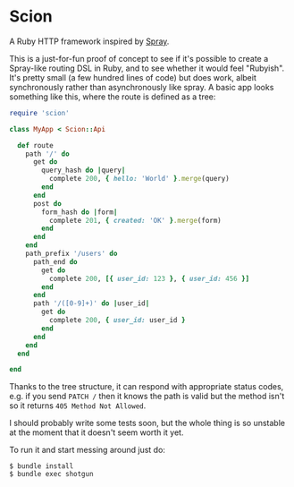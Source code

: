 # Scion

A Ruby HTTP framework inspired by [Spray][spray].

This is a just-for-fun proof of concept to see if it's possible to create a Spray-like routing DSL in Ruby, and to see whether it would feel "Rubyish". It's pretty small (a few hundred lines of code) but does work, albeit synchronously rather than asynchronously like spray.
A basic app looks something like this, where the route is defined as a tree:

```ruby
require 'scion'

class MyApp < Scion::Api

  def route
    path '/' do
      get do        
        query_hash do |query|
          complete 200, { hello: 'World' }.merge(query)
        end
      end
      post do
        form_hash do |form|
          complete 201, { created: 'OK' }.merge(form)
        end
      end
    end
    path_prefix '/users' do
      path_end do
        get do
          complete 200, [{ user_id: 123 }, { user_id: 456 }]
        end
      end
      path '/([0-9]+)' do |user_id|
        get do
          complete 200, { user_id: user_id }
        end
      end
    end
  end

end
```

Thanks to the tree structure, it can respond with appropriate status codes, e.g. if you send `PATCH /` then it knows the path is valid but the method isn't so it returns `405 Method Not Allowed`.

I should probably write some tests soon, but the whole thing is so unstable at the moment that it doesn't seem worth it yet.

To run it and start messing around just do:

```
$ bundle install
$ bundle exec shotgun
```


[spray]: http://spray.io/ "spray"